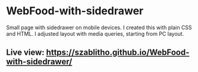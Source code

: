 # WebFood-with-sidedrawer
Small page with sidedrawer on mobile devices. I created this with plain CSS and HTML. I adjusted layout with media queries, starting from PC layout.
## Live view: https://szablitho.github.io/WebFood-with-sidedrawer/
